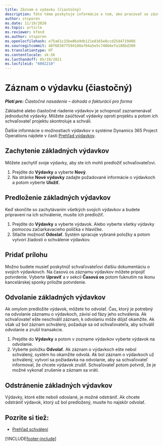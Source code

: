 ```yaml
---
title: Záznam o výdavku (čiastočný)
description: Táto téma poskytuje informácie o tom, ako pracovať so záznamom o výdavku pri čiastočnom nasadení.
author: stsporen
ms.date: 11/19/2020
ms.topic: article
ms.reviewer: kfend
ms.author: stsporen
ms.openlocfilehash: e75a61c25be06a9db121e8165e8ccd25d4719d08
ms.sourcegitcommit: 40f68387f594180af64a5e5c748b6efa188bd300
ms.translationtype: HT
ms.contentlocale: sk-SK
ms.lasthandoff: 05/10/2021
ms.locfileid: "6002210"
---
```

# <a name="expense-entry-lite"></a>Záznam o výdavku (čiastočný)

_**Platí pre:** Čiastočné nasadenie – dohoda o fakturácii pro forma_

Základné alebo čiastočné riadenie výdavkov je schopnosť zaznamenávať jednoduché výdavky. Môžete zaúčtovať výdavky oproti projektu a potom ich schvaľovateľ projektu skontroluje a schváli.

Ďalšie informácie o možnostiach výdavkov v systéme Dynamics 365 Project Operations nájdete v časti [Prehľad výdavkov](expense-overview.md).

## <a name="capture-a-basic-expense"></a>Zachytenie základných výdavkov

Môžete zachytiť svoje výdavky, aby ste ich mohli predložiť schvaľovateľovi.

1. Prejdite do **Výdavky** a vyberte **Nový**.
2. Na stránke **Nové výdavky** zadajte požadované informácie o výdavkoch a potom vyberte **Uložiť**.

## <a name="submit-a-basic-expense"></a>Predloženie základných výdavkov

Keď skončíte so zachytávaním všetkých svojich výdavkov a budete pripravení na ich schválenie, musíte ich predložiť.

1. Prejdite do **Výdavky** a vyberte výdavok. Alebo vyberte všetky výdavky pomocou začiarkavacieho políčka v hlavičke.
2. Stlačte možnosť **Odoslať**. Systém spracuje vybrané položky a potom vytvorí žiadosti o schválenie výdavkov.

## <a name="add-an-attachment"></a>Pridať prílohu

Možno budete musieť poskytnúť schvaľovateľovi ďalšiu dokumentáciu o svojich výdavkovch. Na časovú os záznamu výdavkov môžete pripojiť potvrdenie. Vyberte **Upraviť** a v sekcii **Časová os** potom ťuknutím na ikonu kancelárskej sponky priložte potvrdenie.

## <a name="recall-a-basic-expense"></a>Odvolanie základných výdavkov

Ak omylom predložíte výdavok, môžete ho odvolať. Čas, ktorý je potrebný na odvolanie záznamu o výdavkoch, závisí od fázy jeho schválenia.  Ak schvaľovateľ ešte neschválil záznam, k odvolaniu môže dôjsť okamžite. Ak však už bol záznam schválený, požaduje sa od schvaľovateľa, aby schválil odvolanie a zrušil transakcie.

1. Prejdite do **Výdavky** a potom v zozname výdavkov vyberte výdavok na odvolanie.
2. Vyberte položku **Odvolať**. Ak záznam o výdavkoch ešte nebol schválený, systém ho okamžite odvolá. Ak bol záznam o výdavkoch už schválený, vytvorí sa požiadavka na odvolanie, aby sa schvaľovateľ informoval, že chcete výdavok zrušiť. Schvaľovateľ potom potvrdí, že je možné vykonať zrušenie a záznam sa vráti.

## <a name="delete-a-basic-expense"></a>Odstránenie základných výdavkov

Výdavky, ktoré ešte neboli odoslané, je možné odstrániť. Ak chcete odstrániť výdavok, ktorý už bol predložený, musíte ho najskôr odvolať.

## <a name="see-also"></a>Pozrite si tiež:

- [Prehľad schválení](../approvals/approvals-overview.md)


[!INCLUDE[footer-include](../includes/footer-banner.md)]
